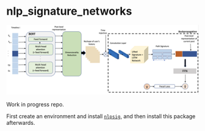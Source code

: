 # nlp_signature_networks

<p align="center">
<img src="./fig/architecture_figure.png" alt="Model architecture">
</p>

Work in progress repo.

First create an environment and install [`nlpsig`](https://github.com/datasig-ac-uk/nlpsig), and then install this package afterwards.
